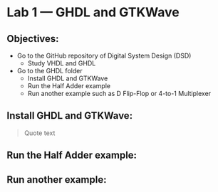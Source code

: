 # Lab 1 — GHDL and GTKWave
## Objectives:
- Go to the GitHub repository of Digital System Design (DSD)
  - Study VHDL and GHDL
- Go to the GHDL folder
  - Install GHDL and GTKWave
  - Run the Half Adder example
  - Run another example such as D Flip-Flop or 4-to-1 Multiplexer


## Install GHDL and GTKWave:
> Quote text




## Run the Half Adder example:






## Run another example:
